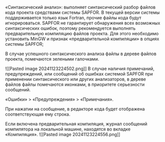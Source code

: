 «Синтаксический анализ»: выполняет синтаксический разбор файлов кода проекта средствами системы SAPFOR. В текущей версии системы поддерживается только язык Fortran, прочие файлы кода будут игнорироваться. SAPFOR не гарантирует обнаружения всех возможных синтаксических ошибок, поэтому рекомендуется выполнять предварительную компиляцию файлов проекта. Для этого необходимо установить MinGW и признак «предварительной компиляции» в опциях системы SAPFOR; 

В случае успешного синтаксического анализа файлы в дереве файлов проекта, помечаются зелеными галочками.

![[Pasted image 20241123224502.png]]
В случае наличия примечаний, предупреждений, или сообщений об ошибках системой SAPFOR при применении синтаксического или других анализаторов, в дереве файлов файлы помечаются иконками, в приоритете серьезности сообщений. 

«Ошибки» > «Предупреждения» > «Примечания». 

При нажатии на сообщение, в редакторе кода будет отображена соответствующая ему строка. 

Если включена предварительная компиляция, журнал сообщений компилятора на локальной машине, находятся во вкладке «Компиляция».
![[Pasted image 20241123224556.png]]

